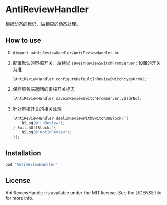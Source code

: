 # AntiReviewHandler

根据动态的标记，做相应的动态处理。

## How to use

0. `#import <AntiReviewHandler/AntiReviewHandler.h>`

1. 配置默认的审核开关，后续以 `saveInReviewSwitchFromServer:` 设置的开关为准

   `[AntiReviewHandler configureDefaultInReviewSwitch:yesOrNo];`

2. 保存服务端返回的审核开关标志

   `[AntiReviewHandler saveInReviewSwitchFromServer:yesOrNo];`

3. 针对审核开关的相关处理

   ```objective-c
   [AntiReviewHandler dealInReviewWithSwitchOnBlock:^{
       NSLog(@"inReview");
   } SwitchOffBlock:^{
       NSLog(@"notInReview");
   }];
   ```

## Installation

```ruby
pod 'AntiReviewHandler'
```

## License

AntiReviewHandler is available under the MIT license. See the LICENSE file for more info.
